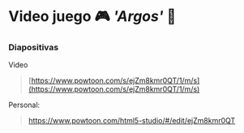# Video juego 🎮 *'Argos'* 👾

### Diapositivas

Video
> [https://www.powtoon.com/s/ejZm8kmr0QT/1/m/s](https://www.powtoon.com/s/ejZm8kmr0QT/1/m/s)

Personal:
> https://www.powtoon.com/html5-studio/#/edit/ejZm8kmr0QT

